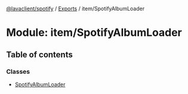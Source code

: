 [@lavaclient/spotify](../README.md) / [Exports](../modules.md) / item/SpotifyAlbumLoader

# Module: item/SpotifyAlbumLoader

## Table of contents

### Classes

- [SpotifyAlbumLoader](../classes/item_spotifyalbumloader.spotifyalbumloader.md)
